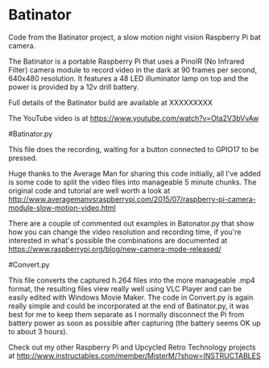 # Batinator
Code from the Batinator project, a slow motion night vision Raspberry Pi bat camera.

The Batinator is a portable Raspberry Pi that uses a PinoIR (No Infrared Filter) camera module to record video in the dark at 90 frames per second, 640x480 resolution. It features a 48 LED illuminator lamp on top and the power is provided by a 12v drill battery. 

Full details of the Batinator build are available at XXXXXXXXX

The YouTube video is at https://www.youtube.com/watch?v=Ota2V3bVvAw

#Batinator.py

This file does the recording, waiting for a button connected to GPIO17 to be pressed. 

Huge thanks to the Average Man for sharing this code initially, all I've added is some code to split the video files into manageable 5 minute chunks. The original code and tutorial are well worth a look at http://www.averagemanvsraspberrypi.com/2015/07/raspberry-pi-camera-module-slow-motion-video.html 

There are a couple of commented out examples in Batonator.py that show how you can change the video resolution and recording time, if you're interested in what's possible the combinations are documented at https://www.raspberrypi.org/blog/new-camera-mode-released/ 

#Convert.py

This file converts the captured h.264 files into the more manageable .mp4 format, the resulting files view really well using VLC Player and can be easily edited with Windows Movie Maker. The code in Convert.py is again really simple and could be incorporated at the end of Batinator.py, it was best for me to keep them separate as I normally disconnect the Pi from battery power as soon as possible after capturing (the battery seems OK up to about 3 hours). 

Check out my other Raspberry Pi and Upcycled Retro Technology projects at http://www.instructables.com/member/MisterM/?show=INSTRUCTABLES
